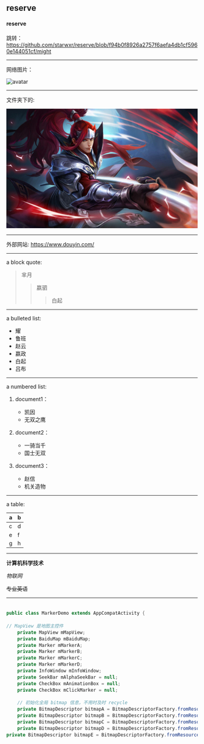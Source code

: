 ## reserve
#### reserve

跳转：
https://github.com/starwxr/reserve/blob/f94b0f8926a2757f6aefa4db1cf5960e144051cf/might

---


网络图片：

![avatar](https://ss1.bdstatic.com/70cFuXSh_Q1YnxGkpoWK1HF6hhy/it/u=1594310266,3704736101&fm=26&gp=0.jpg)



---


文件夹下的:

![avatar](https://github.com/starwxr/reserve/blob/aaca68ad5e083080fd903a055999b471c89df645/src=http___n.sinaimg.cn_sinacn12_408_w1728h1080_20180825_1736-hicsiaw9596567.jpg&refer=http___n.sinaimg.jpg)




---




外部网站:
<https://www.douyin.com/>



---




a block quote:
> 芈月
> > 嬴驷
> > > 白起


---



 a bulleted list:
+ 耀
+ 鲁班
+ 赵云
+ 嬴政
+ 白起
+ 吕布


---



a numbered list:


1. document1：
    - 凯因
    - 无双之鹰
    
2. document2：
    - 一骑当千
    - 国士无双
   
    
3. document3：
    - 赵信
    - 机关造物

    
    
 ---
    
 


a table:

|  a  |   b |
|  ----  | ----  |
| c  | d|
| e  | f |
| g  |  h |



---


**计算机科学技术**

*物联网*

~~专业英语~~



---

```java

public class MarkerDemo extends AppCompatActivity {

// MapView 是地图主控件
    private MapView mMapView;
    private BaiduMap mBaiduMap;
    private Marker mMarkerA;
    private Marker mMarkerB;
    private Marker mMarkerC;
    private Marker mMarkerD;
    private InfoWindow mInfoWindow;
    private SeekBar mAlphaSeekBar = null;
    private CheckBox mAnimationBox = null;
    private CheckBox mClickMarker = null;

    // 初始化全局 bitmap 信息，不用时及时 recycle
    private BitmapDescriptor bitmapA = BitmapDescriptorFactory.fromResource(R.drawable.icon_marka);
    private BitmapDescriptor bitmapB = BitmapDescriptorFactory.fromResource(R.drawable.icon_markb);
    private BitmapDescriptor bitmapC = BitmapDescriptorFactory.fromResource(R.drawable.icon_markc);
    private BitmapDescriptor bitmapD = BitmapDescriptorFactory.fromResource(R.drawable.icon_markd);
private BitmapDescriptor bitmapE = BitmapDescriptorFactory.fromResource(R.drawable.icon_gcoding);

    
    
    

